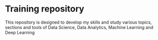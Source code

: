 # Training repository 
This repository is designed to develop my skills and study various topics, sections and tools of Data Science, Data Analytics, Machine Learning and Deep Learning
